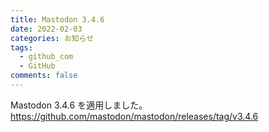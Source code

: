 ```yaml
---
title: Mastodon 3.4.6
date: 2022-02-03
categories: お知らせ
tags:
  - github_com
  - GitHub
comments: false
---
```


Mastodon 3.4.6 を適用しました。
https://github.com/mastodon/mastodon/releases/tag/v3.4.6
